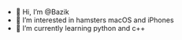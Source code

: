 - 👋 Hi, I’m @Bazik
- 👀 I’m interested in hamsters macOS and iPhones
- 🌱 I’m currently learning python and c++

<!---
Bazik-bzik-bazilik/Bazik-bzik-bazilik is a ✨ special ✨ repository because its `README.md` (this file) appears on your GitHub profile.
You can click the Preview link to take a look at your changes.
--->
